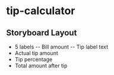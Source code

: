 # tip-calculator

## Storyboard Layout
  - 5 labels
  -- Bill amount
  -- Tip label text
  - Actual tip amount 
  - Tip percentage
  - Total amount after tip
